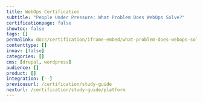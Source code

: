 ```yaml
---
title: WebOps Certification
subtitle: "People Under Pressure: What Problem Does WebOps Solve?"
certificationpage: false
showtoc: false
tags: []
permalink: docs/certification/iframe-embed/what-problem-does-webops-solve
contenttype: []
innav: [false]
categories: []
cms: [drupal, wordpress]
audience: []
product: []
integration: [--]
previousurl: /certification/study-guide
nexturl: /certification/study-guide/platform
---
```


<Partial file="certification-guide/what-problems-does-webops-solve.md" />